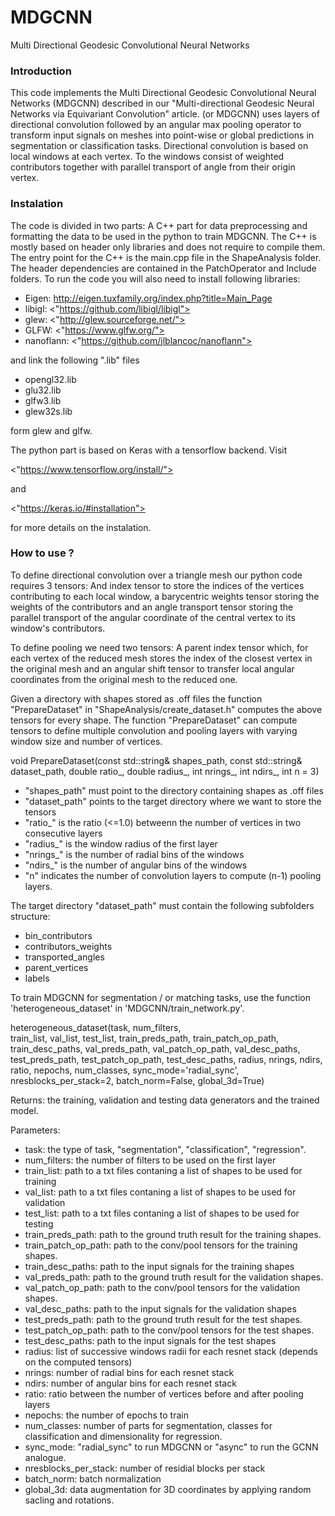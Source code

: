# MDGCNN
Multi Directional Geodesic Convolutional Neural Networks

### Introduction
This code implements the Multi Directional Geodesic Convolutional Neural Networks (MDGCNN) described in our 
"Multi-directional Geodesic Neural Networks via Equivariant Convolution" article. 
(or MDGCNN) uses layers of directional convolution followed by an angular max pooling operator to transform 
input signals on meshes into point-wise or global predictions in segmentation or classification tasks.
Directional convolution is based on local windows at each vertex. To the windows consist of weighted contributors 
together with parallel transport of angle from their origin vertex.

### Instalation
The code is divided in two parts: A C++ part for data preprocessing and formatting the data 
to be used in the python to train MDGCNN. The C++ is mostly based on header only libraries and does not require to compile them. 
The entry point for the C++ is the main.cpp file in the ShapeAnalysis folder. 
The header dependencies are contained in the PatchOperator and Include folders.
To run the code you will also need to install following libraries:

- Eigen: http://eigen.tuxfamily.org/index.php?title=Main_Page
- libigl: <"https://github.com/libigl/libigl">
- glew: <"http://glew.sourceforge.net/">
- GLFW: <"https://www.glfw.org/">
- nanoflann: <"https://github.com/jlblancoc/nanoflann">

and link the following ".lib" files

- opengl32.lib
- glu32.lib
- glfw3.lib
- glew32s.lib

form glew and glfw.

The python part is based on Keras with a tensorflow backend. Visit

<"https://www.tensorflow.org/install/">

and 

<"https://keras.io/#installation">

for more details on the instalation.

### How to use ?

To define directional convolution over a triangle mesh our python code requires 3 tensors:
And index tensor to store the indices of the vertices contributing to each local window,
a barycentric weights tensor storing the weights of the contributors and an angle transport tensor 
storing the parallel transport of the angular coordinate of the central vertex to its window's contributors.

To define pooling we need two tensors: A parent index tensor which, for each vertex of the reduced mesh
stores the index of the closest vertex in the original mesh and an angular shift tensor to transfer 
local angular coordinates from the original mesh to the reduced one.

Given a directory with shapes stored as .off files the function "PrepareDataset" in "ShapeAnalysis/create_dataset.h"
computes the above tensors for every shape. The function "PrepareDataset" can compute tensors to define multiple 
convolution and pooling layers with varying window size and number of vertices.

void PrepareDataset(const std::string& shapes_path,
	const std::string& dataset_path,
	double ratio_, double radius_, int nrings_, int ndirs_, int n = 3)
	
- "shapes_path" must point to the directory containing shapes as .off files
- "dataset_path" points to the target directory where we want to store the tensors
- "ratio_" is the ratio (<=1.0) betweenn the number of vertices in two consecutive layers
- "radius_" is the window radius of the first layer  
- "nrings_" is the number of radial bins of the windows
- "ndirs_" is the number of angular bins of the windows
- "n" indicates the number of convolution layers to compute (n-1) pooling layers.

The target directory "dataset_path" must contain the following subfolders structure:

- bin_contributors
- contributors_weights
- transported_angles
- parent_vertices
- labels

To train MDGCNN for segmentation / or matching tasks, use the function 'heterogeneous_dataset' 
in 'MDGCNN/train_network.py'.

heterogeneous_dataset(task,
					  num_filters,					  
					  train_list,
                      val_list,
                      test_list,
                      train_preds_path,
                      train_patch_op_path,
                      train_desc_paths,
                      val_preds_path,
                      val_patch_op_path,
                      val_desc_paths,
                      test_preds_path,
                      test_patch_op_path,
                      test_desc_paths,
                      radius,
                      nrings,
                      ndirs,
                      ratio,
                      nepochs,
                      num_classes,
					  sync_mode='radial_sync',
                      nresblocks_per_stack=2,
                      batch_norm=False,
                      global_3d=True)

Returns: the training, validation and testing data generators and the trained model.

Parameters:
- task: the type of task, "segmentation", "classification", "regression".
- num_filters: the number of filters to be used on the first layer
- train_list: path to a txt files contaning a list of shapes to be used for training
- val_list: path to a txt files contaning a list of shapes to be used for validation
- test_list: path to a txt files contaning a list of shapes to be used for testing
- train_preds_path: path to the ground truth result for the training shapes.
- train_patch_op_path: path to the conv/pool tensors for the training shapes.
- train_desc_paths: path to the input signals for the training shapes
- val_preds_path: path to the ground truth result for the validation shapes.
- val_patch_op_path: path to the conv/pool tensors for the validation shapes.
- val_desc_paths: path to the input signals for the validation shapes
- test_preds_path: path to the ground truth result for the test shapes.
- test_patch_op_path: path to the conv/pool tensors for the test shapes.
- test_desc_paths: path to the input signals for the test shapes
- radius: list of successive windows radii for each resnet stack (depends on the computed tensors)
- nrings: number of radial bins for each resnet stack
- ndirs: number of angular bins for each resnet stack
- ratio: ratio between the number of vertices before and after pooling layers
- nepochs: the number of epochs to train
- num_classes: number of parts for segmentation, classes for classification 
and dimensionality for regression.
- sync_mode: "radial_sync" to run MDGCNN or "async" to run the GCNN analogue.
- nresblocks_per_stack: number of residial blocks per stack
- batch_norm: batch normalization
- global_3d: data augmentation for 3D coordinates by applying random sacling and rotations.
	  


